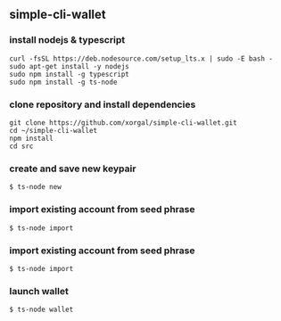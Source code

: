 ## simple-cli-wallet
### install nodejs & typescript
```
curl -fsSL https://deb.nodesource.com/setup_lts.x | sudo -E bash -
sudo apt-get install -y nodejs
sudo npm install -g typescript
sudo npm install -g ts-node
```

### clone repository and install dependencies
```
git clone https://github.com/xorgal/simple-cli-wallet.git
cd ~/simple-cli-wallet
npm install
cd src
```

### create and save new keypair
`$ ts-node new`

### import existing account from seed phrase
`$ ts-node import`

### import existing account from seed phrase
`$ ts-node import`

### launch wallet
`$ ts-node wallet`